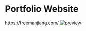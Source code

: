 # Portfolio Website
https://freemanjiang.com/
![preview](https://user-images.githubusercontent.com/56516912/130343709-985882a4-5d46-43c8-a280-71bd4f68ec47.png)
